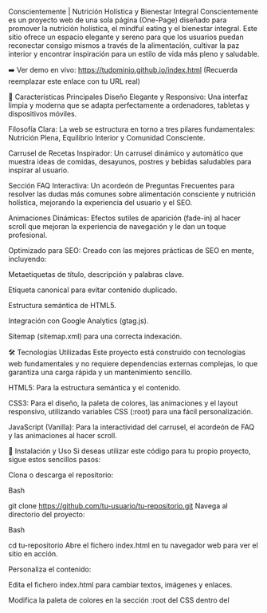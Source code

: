 Conscientemente | Nutrición Holística y Bienestar Integral
Conscientemente es un proyecto web de una sola página (One-Page) diseñado para promover la nutrición holística, el mindful eating y el bienestar integral. Este sitio ofrece un espacio elegante y sereno para que los usuarios puedan reconectar consigo mismos a través de la alimentación, cultivar la paz interior y encontrar inspiración para un estilo de vida más pleno y saludable.

➡️ Ver demo en vivo: https://tudominio.github.io/index.html (Recuerda reemplazar este enlace con tu URL real)

🌟 Características Principales
Diseño Elegante y Responsivo: Una interfaz limpia y moderna que se adapta perfectamente a ordenadores, tabletas y dispositivos móviles.

Filosofía Clara: La web se estructura en torno a tres pilares fundamentales: Nutrición Plena, Equilibrio Interior y Comunidad Consciente.

Carrusel de Recetas Inspirador: Un carrusel dinámico y automático que muestra ideas de comidas, desayunos, postres y bebidas saludables para inspirar al usuario.

Sección FAQ Interactiva: Un acordeón de Preguntas Frecuentes para resolver las dudas más comunes sobre alimentación consciente y nutrición holística, mejorando la experiencia del usuario y el SEO.

Animaciones Dinámicas: Efectos sutiles de aparición (fade-in) al hacer scroll que mejoran la experiencia de navegación y le dan un toque profesional.

Optimizado para SEO: Creado con las mejores prácticas de SEO en mente, incluyendo:

Metaetiquetas de título, descripción y palabras clave.

Etiqueta canonical para evitar contenido duplicado.

Estructura semántica de HTML5.

Integración con Google Analytics (gtag.js).

Sitemap (sitemap.xml) para una correcta indexación.

🛠️ Tecnologías Utilizadas
Este proyecto está construido con tecnologías web fundamentales y no requiere dependencias externas complejas, lo que garantiza una carga rápida y un mantenimiento sencillo.

HTML5: Para la estructura semántica y el contenido.

CSS3: Para el diseño, la paleta de colores, las animaciones y el layout responsivo, utilizando variables CSS (:root) para una fácil personalización.

JavaScript (Vanilla): Para la interactividad del carrusel, el acordeón de FAQ y las animaciones al hacer scroll.

🚀 Instalación y Uso
Si deseas utilizar este código para tu propio proyecto, sigue estos sencillos pasos:

Clona o descarga el repositorio:

Bash

git clone https://github.com/tu-usuario/tu-repositorio.git
Navega al directorio del proyecto:

Bash

cd tu-repositorio
Abre el fichero index.html en tu navegador web para ver el sitio en acción.

Personaliza el contenido:

Edita el fichero index.html para cambiar textos, imágenes y enlaces.

Modifica la paleta de colores en la sección :root del CSS dentro del <style>.

¡Muy importante! Actualiza la URL canónica en index.html y las URLs en sitemap.xml con tu propio dominio.

Reemplaza el ID de seguimiento de Google Analytics (G-8Z39F2YFW1) por el tuyo.

📂 Estructura de Ficheros
.
├── index.html     # El fichero principal que contiene toda la estructura y contenido.
├── sitemap.xml    # Mapa del sitio para ayudar a los motores de búsqueda.
└── README.md      # Este mismo fichero.
✍️ Autor
Este proyecto fue diseñado y desarrollado por Conscientemente Team.

📄 Licencia
Este proyecto se distribuye bajo la Licencia MIT. Consulta el fichero LICENSE para más detalles.

Pídele a Gemini que escriba un documento o código que puedes editar
